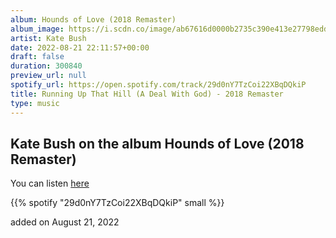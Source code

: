 ```yaml
---
album: Hounds of Love (2018 Remaster)
album_image: https://i.scdn.co/image/ab67616d0000b2735c390e413e27798edd4d18b4
artist: Kate Bush
date: 2022-08-21 22:11:57+00:00
draft: false
duration: 300840
preview_url: null
spotify_url: https://open.spotify.com/track/29d0nY7TzCoi22XBqDQkiP
title: Running Up That Hill (A Deal With God) - 2018 Remaster
type: music
---
```



## Kate Bush on the album Hounds of Love (2018 Remaster)

You can listen [here](https://open.spotify.com/track/29d0nY7TzCoi22XBqDQkiP)

{{% spotify "29d0nY7TzCoi22XBqDQkiP" small %}}

added on August 21, 2022